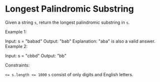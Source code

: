 # Longest Palindromic Substring

Given a string `s`, return the longest 
palindromic substring in `s`.

 

Example 1:

Input: s = "babad"
Output: "bab"
Explanation: "aba" is also a valid answer.
Example 2:

Input: s = "cbbd"
Output: "bb"
 

Constraints:

`<= s.length <= 1000`
`s` consist of only digits and English letters.